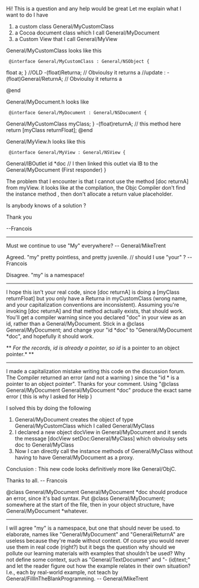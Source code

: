 Hi!
This is a question and any help would be great
Let me explain what I want to do
I have
 1. a custom class General/MyCustomClass
 2. a Cocoa document class which I call General/MyDocument
 3. a Custom View that I call General/MyView

General/MyCustomClass looks like this

     @interface General/MyCustomClass : General/NSObject {
  float a;
}
//OLD -(float)Returna; // Obvioulsy it returns a 
//update : -(float)General/ReturnA; // Obvioulsy it returns a 


@end


General/MyDocument.h looks like 

     @interface General/MyDocument : General/NSDocument {
 General/MyCustomClass  myClass;
}
-(float)returnA;  // this method here return [myClass returnFloat];
@end


General/MyView.h looks like this

     @interface General/MyView : General/NSView {
 General/IBOutlet id *doc    // I then linked this outlet via IB to the General/MyDocument (First responder)
}

The problem that I encounter is that I cannot use the method [doc returnA] from myView. it looks like at the compilation, the Objc Compiler don't find the instance method , then don't allocate a return value placeholder.

Is anybody knows of a solution ?

Thank you

--Francois

----

Must we continue to use "My" everywhere? -- General/MikeTrent 

Agreed.  "my" pretty pointless, and pretty juvenile.  // should I use "your" ? --Francois

Disagree. "my" is a namespace!

----

I hope this isn't your real code, since [doc returnA] is doing a [myClass returnFloat] but you only have a Returna in myCustomClass (wrong name, and your capitalization conventions are inconsistent).  Assuming you're invoking [doc returnA] and that method actually exists, that should work.  You'll get a compiler warning since you declared "doc" in your view as an id, rather than a General/MyDocument.  Stick in a @class General/MyDocument;  and change your "id *doc" to "General/MyDocument *doc", and hopefully it should work.

**
*For the records, id is already a pointer, so id* is a pointer to an object pointer.*
**


----

I made a capitalization mistake writing this code on the discussion forum.
The Compiler returned an error (and not a warning ) since the "id * is a pointer to an object pointer". Thanks for your comment. 
Using "@class General/MyDocument General/MyDocument *doc" produce the exact same error ( this is why I asked for Help )

I solved this by doing the following

1. General/MyDocument creates the object of type General/MyCustomClass which I called General/MyClass
2. I declared a new object docView in General/MyDocument and it sends the message [docView setDoc:General/MyClass] which obvioulsy sets doc to General/MyClass
3. Now I can directly call the instance methods of General/MyClass without having to have General/MyDocument as a proxy.

Conclusion : This new code looks definitively more like General/ObjC.

Thanks to all. -- Francois


@class General/MyDocument General/MyDocument *doc should produce an error, since it's bad syntax.  Put @class General/MyDocument; somewhere at the start of the file, then in your object structure, have General/MyDocument *whatever.

----

I will agree "my" is a namespace, but one that should never be used. to elaborate, names like "General/MyDocument" and "General/ReturnA" are useless because they're made without context. Of course you would never use them in real code (right?) but it begs the question why should we pollute our learning materials with examples that shouldn't be used? Why not define some context, such as "General/TextDocument" and "- (id)text;" and let the reader figure out how the example relates in their own situation? I.e., each by real-world example, not teach by General/FillInTheBlankProgramming. -- General/MikeTrent